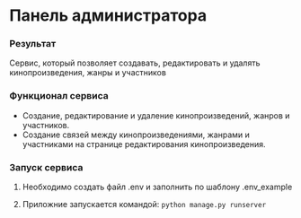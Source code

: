 # Панель администратора

### Результат

Сервис, который позволяет создавать, редактировать и удалять кинопроизведения, жанры и учаcтников

### Функционал сервиса

- Создание, редактирование и удаление кинопроизведений, жанров и участников.
- Создание связей между кинопроизведениями, жанрами и участниками на странице редактирования кинопроизведения.

### Запуск сервиса

1. Необходимо создать файл .env и заполнить по шаблону .env_example

2. Приложние запускается командой: `python manage.py runserver`
